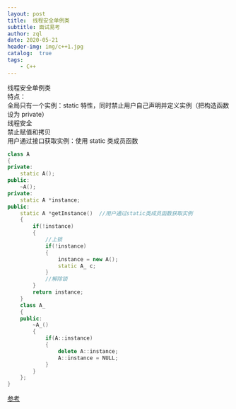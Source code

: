 ```yaml
---
layout: post
title:  线程安全单例类
subtitle: 面试易考
author: zql
date: 2020-05-21
header-img: img/c++1.jpg
catalog:  true
tags:
    - C++
---
```

线程安全单例类  
特点：  
全局只有一个实例：static 特性，同时禁止用户自己声明并定义实例（把构造函数设为 private）  
线程安全  
禁止赋值和拷贝  
用户通过接口获取实例：使用 static 类成员函数  
```c++
class A
{
private:
    static A();
public:
    ~A();
private:
    static A *instance;
public:
    static A *getInstance()  //用户通过static类成员函数获取实例
    {
        if(!instance)
        {	
            //上锁
            if(!instance)
            {
                instance = new A();
                static A_ c;
            }
            //解除锁
        }
        return instance;
    }
    class A_
    {
    public:
        ~A_()
        {
            if(A::instance)
            {
                delete A::instance;
                A::instance = NULL;
            }
        }
    };
}
```
[参考](https://www.cnblogs.com/sunchaothu/p/10389842.html)  
